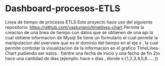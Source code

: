 # Dashboard-procesos-ETLS
Linea de tiempo de procesos ETLS
Este proyecto hace uso del siguiente repositorio: https://github.com/vasturiano/timelines-chart
Permite la creacion de una linea de tiempo con datos que se obtienen de una api la cual obtiene informacion de Mysql
Se tiene un formulario el cual permite la manipulacion del overview que es el dominio del tiempo en el eje x , 
la cual permite controlar la visualizacion de la informacion en el grafico TimeLines-Chart pudiendo ser estos :
  1)entre una fecha de inicio y una fecha de fin 
  2)o hace una cantidad de dias (ejemplo: hace x dias , donde x:{1,2,3,4,5,6......})
